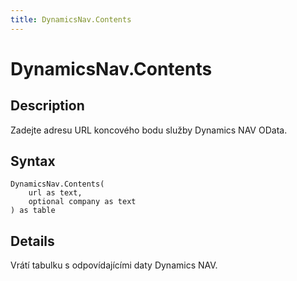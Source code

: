 ```yaml
---
title: DynamicsNav.Contents
---
```


# DynamicsNav.Contents


## Description

Zadejte adresu URL koncového bodu služby Dynamics NAV OData.


## Syntax

```powerquery
DynamicsNav.Contents(
    url as text,
    optional company as text
) as table
```


## Details

Vrátí tabulku s odpovídajícími daty Dynamics NAV. 


